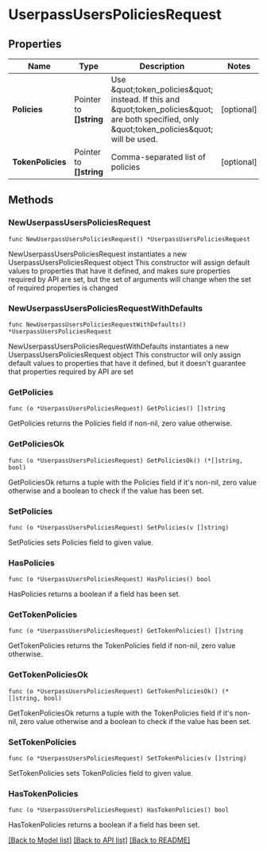 # UserpassUsersPoliciesRequest

## Properties

Name | Type | Description | Notes
------------ | ------------- | ------------- | -------------
**Policies** | Pointer to **[]string** | Use \&quot;token_policies\&quot; instead. If this and \&quot;token_policies\&quot; are both specified, only \&quot;token_policies\&quot; will be used. | [optional] 
**TokenPolicies** | Pointer to **[]string** | Comma-separated list of policies | [optional] 

## Methods

### NewUserpassUsersPoliciesRequest

`func NewUserpassUsersPoliciesRequest() *UserpassUsersPoliciesRequest`

NewUserpassUsersPoliciesRequest instantiates a new UserpassUsersPoliciesRequest object
This constructor will assign default values to properties that have it defined,
and makes sure properties required by API are set, but the set of arguments
will change when the set of required properties is changed

### NewUserpassUsersPoliciesRequestWithDefaults

`func NewUserpassUsersPoliciesRequestWithDefaults() *UserpassUsersPoliciesRequest`

NewUserpassUsersPoliciesRequestWithDefaults instantiates a new UserpassUsersPoliciesRequest object
This constructor will only assign default values to properties that have it defined,
but it doesn't guarantee that properties required by API are set

### GetPolicies

`func (o *UserpassUsersPoliciesRequest) GetPolicies() []string`

GetPolicies returns the Policies field if non-nil, zero value otherwise.

### GetPoliciesOk

`func (o *UserpassUsersPoliciesRequest) GetPoliciesOk() (*[]string, bool)`

GetPoliciesOk returns a tuple with the Policies field if it's non-nil, zero value otherwise
and a boolean to check if the value has been set.

### SetPolicies

`func (o *UserpassUsersPoliciesRequest) SetPolicies(v []string)`

SetPolicies sets Policies field to given value.

### HasPolicies

`func (o *UserpassUsersPoliciesRequest) HasPolicies() bool`

HasPolicies returns a boolean if a field has been set.

### GetTokenPolicies

`func (o *UserpassUsersPoliciesRequest) GetTokenPolicies() []string`

GetTokenPolicies returns the TokenPolicies field if non-nil, zero value otherwise.

### GetTokenPoliciesOk

`func (o *UserpassUsersPoliciesRequest) GetTokenPoliciesOk() (*[]string, bool)`

GetTokenPoliciesOk returns a tuple with the TokenPolicies field if it's non-nil, zero value otherwise
and a boolean to check if the value has been set.

### SetTokenPolicies

`func (o *UserpassUsersPoliciesRequest) SetTokenPolicies(v []string)`

SetTokenPolicies sets TokenPolicies field to given value.

### HasTokenPolicies

`func (o *UserpassUsersPoliciesRequest) HasTokenPolicies() bool`

HasTokenPolicies returns a boolean if a field has been set.


[[Back to Model list]](../README.md#documentation-for-models) [[Back to API list]](../README.md#documentation-for-api-endpoints) [[Back to README]](../README.md)


